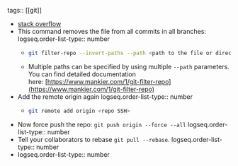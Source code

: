 tags:: [[git]]

- [stack overflow](https://stackoverflow.com/questions/43762338/how-to-remove-file-from-git-history/64563565#64563565)
- This command removes the file from all commits in all branches:
  logseq.order-list-type:: number
	- ```bash
	  git filter-repo --invert-paths --path <path to the file or directory>
	  ```
	- Multiple paths can be specified by using multiple `--path` parameters. You can find detailed documentation here: [https://www.mankier.com/1/git-filter-repo](https://www.mankier.com/1/git-filter-repo)
- Add the remote origin again
  logseq.order-list-type:: number
	- ```bash
	  git remote add origin <repo SSH>
	  ```
- Now force push the repo: `git push origin --force --all`
  logseq.order-list-type:: number
- Tell your collaborators to rebase `git pull --rebase`.
  logseq.order-list-type:: number
- logseq.order-list-type:: number